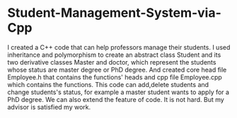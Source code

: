 # Student-Management-System-via-Cpp
I created a C++ code that can help professors manage their students. I used inheritance and polymorphism to create an abstract class Student and its two derivative classes Master and doctor, which represent the students whose status are master degree or PhD degree. And created core head file Employee.h that contains the functions' heads and cpp file Employee.cpp which contains the functions. This code can add,delete students and change students's status, for example a master student wants to apply for a PhD degree. We can also extend the feature of code. It is not hard. But my advisor is satisfied my work.  
